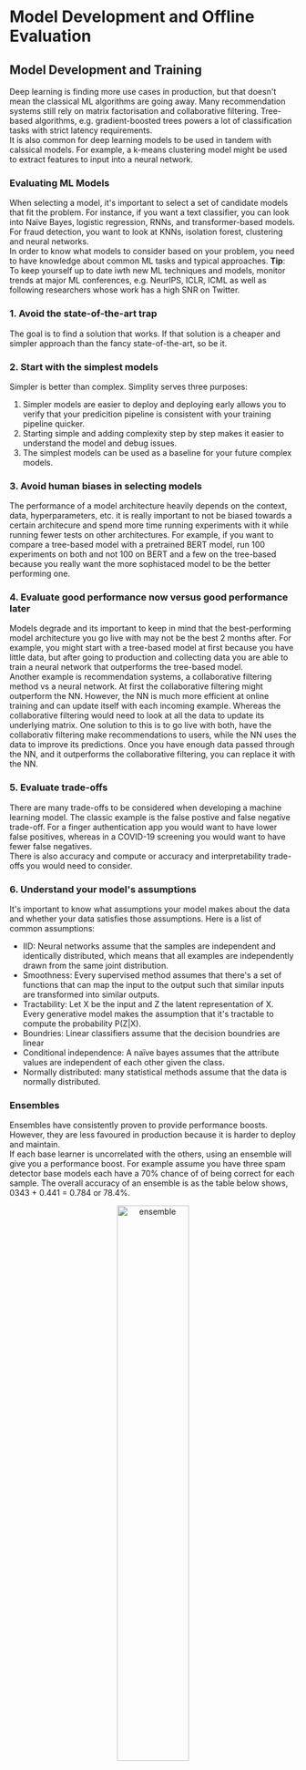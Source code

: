 # Model Development and Offline Evaluation
## Model Development and Training
Deep learning is finding more use cases in production, but that doesn't mean the classical ML algorithms are going away. Many recommendation systems still rely on matrix factorisation and collaborative filtering. Tree-based algorithms, e.g. gradient-boosted trees powers a lot of classification tasks with strict latency requirements.   
It is also common for deep learning models to be used in tandem with calssical models. For example, a k-means clustering model might be used to extract features to input into a neural network. 
### **Evaluating ML Models**
When selecting a model, it's important to select a set of candidate models that fit the problem. For instance, if you want a text classifier, you can look into Naïve Bayes, logistic regression, RNNs, and transformer-based models. For fraud detection, you want to look at KNNs, isolation forest, clustering and neural networks.   
In order to know what models to consider based on your problem, you need to have knowledge about common ML tasks and typical approaches.
**Tip**: To keep yourself up to date iwth new ML techniques and models, monitor trends at major ML conferences, e.g. NeurIPS, ICLR, ICML as well as following researchers whose work has a high SNR on Twitter.
### 1. Avoid the state-of-the-art trap
The goal is to find a solution that works. If that solution is a cheaper and simpler approach than the fancy state-of-the-art, so be it.
### 2. Start with the simplest models
Simpler is better than complex. Simplity serves three purposes:   
1. Simpler models are easier to deploy and deploying early allows you to verify that your predicition pipeline is consistent with your training pipeline quicker.
1. Starting simple and adding complexity step by step makes it easier to understand the model and debug issues.
1. The simplest models can be used as a baseline for your future complex models.
### 3. Avoid human biases in selecting models
The performance of a model architecture heavily depends on the context, data, hyperparameters, etc. it is really important to not be biased towards a certain architecure and spend more time running experiments with it while running fewer tests on other architectures. For example, if you want to compare a tree-based model with a pretrained BERT model, run 100 experiments on both and not 100 on BERT and a few on the tree-based because you really want the more sophistaced model to be the better performing one.
### 4. Evaluate good performance now versus good performance later
Models degrade and its important to keep in mind that the best-performing model architecture you go live with may not be the best 2 months after. For example, you might start with a tree-based model at first because you have little data, but after going to production and collecting data you are able to train a neural network that outperforms the tree-based model.  
Another example is recommendation systems, a collaborative filtering method vs a neural network. At first the collaborative filtering might outperform the NN. However, the NN is much more efficient at online training and can update itself with each incoming example. Whereas the collaborative filtering would need to look at all the data to update its underlying matrix. One solution to this is to go live with both, have the collaborativ filtering make recommendations to users, while the NN uses the data to improve its predictions. Once you have enough data passed through the NN, and it outperforms the collaborative filtering, you can replace it with the NN.
### 5. Evaluate trade-offs
There are many trade-offs to be considered when developing a machine learning model. The classic example is the false postive and false negative trade-off. For a finger authentication app you would want to have lower false positives, whereas in a COVID-19 screening you would want to have fewer false negatives.  
There is also accuracy and compute or accuracy and interpretability trade-offs you would need to consider.
### 6. Understand your model's assumptions
It's important to know what assumptions your model makes about the data and whether your data satisfies those assumptions. Here is a list of common assumptions:
* IID: Neural networks assume that the samples are independent and identically distributed, which means that all examples are independently drawn from the same joint distribution.
* Smoothness: Every supervised method assumes that there's a set of functions that can map the input to the output such that similar inputs are transformed into similar outputs. 
* Tractability: Let X be the input and Z the latent representation of X. Every generative model makes the assumption that it's tractable to compute the probability P(Z|X).
* Boundries: Linear classifiers assume that the decision boundries are linear
* Conditional independence: A naïve bayes assumes that the attribute values are independent of each other given the class.
* Normally distributed: many statistical methods assume that the data is normally distributed.  
### **Ensembles**
Ensembles have consistently proven to provide performance boosts. However, they are less favoured in production because it is harder to deploy and maintain.   
If each base learner is uncorrelated with the others, using an ensemble will give you a performance boost. For example assume you have three spam detector base models each have a 70% chance of of being correct for each sample. The overall accuracy of an ensemble is as the table below shows, 0343 + 0.441 = 0.784 or 78.4%.
<center>
<img src="images/ensemble.jpg" width="50%" alt="ensemble" title="ensemble">
</center>
The less correlation there is between base learners, the better the ensemble will be. Therefore, it's common to choose very different types of models for an ensemble, e.g. transformer, RNN and a gradient-boosted tree.        

There are there three ways to create an ensemble:    

1. Bagging: Bootstrap aggregating where different datasets are created with random selection with replacement (with replacement so that the bootstraps are created independently from each other). This method reduces variance and helps to avoid overfitting.  
Bagging generally helps with improving unstable methods such as neural networks, classification and regression trees, and subset collection in linear regression. However, it can mildly degrade the performance of stable methods like KNN. 
1. Boosting: Boosting is a family of iterative ensemble algorithms that convert weak learners to strong ones. Each learner is trained on the same dataset but the samples have different weights in each iteration. The final strong classifier is a weighted combination of the existing classifiers-classifiers with smaller training errors have higher weights.
1. Stacking: In stacking you train base learners from the training data then create a meta learner that combine the outputs of the base learners either by majority vote or training another model that takes the base learners' output as its input.
### **Experiment Tracking**
Here's a list of useful things to track during training experiments:   
1. The *loss curve* corresponding to the train split and each of the eval splits.
1. The *model performance metrics* that you care about on all the nontest splits.
1. The log of *corresponding sample, prediction, and ground truth label*. This is useful for ad hoc analytics and sanity check.
1. The *speed* of your model evaluated by the number of steps per second or, if your data is text, the number of tokens processed per second.
1. *System performance* metrics such as memory usage and CPU/GPU utilisation. They're important in identifying bottlenecks and avoid wasting system resources.
1. The values over time of any *parameter* and *hyperparameter* whose changes can affect your model's performance, such as learning rate if a learning rate schedule is used; gradient norms (both globally and per layer), especially if you're clipping your gradient norms; and weight norm, especially if you're doing weight decay.   
### **Experiment Versioning** 
Data versioning is like flossing, everyone agrees it's a good thing to do, but few do it. 
### **Debugging ML Models**
Here are some common failure points of ML models:
1. Theoretical constraints: Each model has some assumptions about the data and features it uses. It can be that the inputs do not actually satisfy these assumptions, e.g the decision boundry is not linear but a linear model is used.
1. Poor implementation of the model: The model is a good fit but ther are bugs in the implemenation. For example, in PyTorch you might have forgotten to stop the gradient updates during evaluation.
1. Poor choice of hyperparameters
1. Data problems: Data samples and labels might be incorrectly paired, noisy labels, features are normalised using outdated statistics, etc.
1. Poor choice of features: Too many features can cause overfitting and can also cause data leakage. Too few features might lack predictive power for your models.

Here are a few tips for approaching debugging deep learning models.
1. Start simple and gradually add more components: Start with the simplest model and slowly add more components to see if it helps or not. For example, when building an RNN start with just one layer before adding multiple and using regularisation. If you want to use a BERT-like model which uses both a masked language model and next sentence prediction loss, you might want to use only the MLM loss before adding the NSP loss.
1. Overfit a single batch: After you have a simple implementation of the model, try to overfit a small amount of training data and run evaluation on the same data to make sure it gets to the smallest possible loss. For example, in an image recognition task, overfit on 10 images and see if you can get the accuracy to be 100%. Or in a MT taks overfit on 100 sentence pairs and see if you can get the BLEU score of near 100. If you can't overfit on small amount of data, there might be something wrong with the implementation.
1. Set a random seed: There are so many sources of randomisation in your model, e.g. weight initialisation, dropout, data shuffling, etc. which makes it hard to compare results across different experiments-you don't know if the change in performance is due to a change in the model or a different random seed. Set a random seet to ensure consistency between different runs. It also allows you to reproduce errors and other people to reproduce your results.
### **Distributed Training**
### What is the use case?
When you data doesn't fit into memory, your algorithms for preprocessing, (e.g. zero-centering, normalising, whitening), shuffling, and batching need to happen out of the core and in parallel.   
When a sample of data is too large that a machine can only handle a few examples at a time, the batch size will be too small which leads to gradient instability. So the data needs to be distributed across multipl machines to resolve this.   
In some cases, a single sample is too large, you can't fit it into memory. In this case a technique like gradient-checkpointing is usefule. It leverages the memory footprint and compute trade-off to make your system do more computation with less memory. Even when a sample fits into memory, using checkpointing can allow you to fit more samples into a batch, which might allow your model to train faster.
### Data Parallelism
This is the most common parallelisation method supported by modern ML frameworks. In this approach you split your data across multiple machines and train your model on all of them, and accumulate gradients. There are a couple of issues with this setup:    
1. A challenge is how to accurately and effectively accumulate gradients from different machines. Each machine produces its own gradients. You can either wait for each machine to finish a run. This is called synchronous stochastic gradient descent. The problem with synchronous SGD is that stagglers will slow down the entier system which has a higher likelihood of happening with higher number of machines. Alternatively, you can have your model update the weights using the gradients of each machine separately. This is called asynchronous SGD. The problem with this approach is gradient staleness because the gradients of one machine have caused the weights to change before the gradients from another machine have come in. As the number of weights increases, the gradient updates become sparse, so it becomes less likely for the same weights to get updated by the gradients from different machines. This makes gradient staleness less of a problem and the model converges similar to sync SGD.   
The figure below illustrates the difference between sync and async SGD.    
<center>
<img src="images/(a)sync_sgd.jpg" width="50%" alt="sync_sgd" title="sync_sgd">
</center>

2. Spreading the data across multiple machines makes the batch size very big. For example, if one machine can process a batch size of 1000, now with 1000 machines you can process a batch of 1M. An intuitive solution could be to increase the learning rate to increase the learning at each step, but if it's too big it will lead to unstable convergence. In practice, increasing the batch size past a certain point yields diminishing returns.
3. With the same model setup, the main worker sometimes uses a lot more resources than other workers. In order to make the most use out of all the machines you need to balance out the workload among them. The easiest but not most effective way is to use a smaller batch size on the main worker and a larger batch size on the other workers.
### Model Parallelism
In this approach you split different model components across different machines. "Parallelism" can be confusing in this context becuase if your model is a neural network and you put the first layer on one machine and the next layer on another, the second machine has to wait for machine 1 to execute before it can run any computation. However *pipeline parallelism* is a technique to make different model components run more in parallel. The key idea is that it breaks down the computation of each machine into multiple parts. When machine 1 finishes the first part of its computation, it passes the result to machine 2, then continues to the second part and so on. Machine 2 now can execute its computation on the first part while machine 1 executes its computation on the second part. 
### **Auto ML**
### Soft AutoML: Hyperparameter tuning:
Any parameter that is defined by the user and helps with the learning process, such as, learning rate, batch size, number of hidden layers, number of hidden units, dropout probability, $\beta_1$, $beta_2$ for Adam optimiser, number of bits for quantisation. You must perform tuning on validation and report the model's final performance on the test split. Tuning on the test split has the risk of overfitting. 
### Hard AutoML: Archetecture Search and Learned Optimizer
Neural architecture search (NAS) for neural networks, is a research aread that searches for the optimal model architecture given three components:    
1. A search space: Defines possible architectures, i.e. building blocks and constraints on how they can be combined. 
1. A performance estimation strategy: Is used to evaluate the performance of each candidate architecture without needing to train it from scratch until convergence. 
1. A search strategy: Used to explore the space, e.g. random search, reinforcement learning (rewarding the choices the improve the performance estimation) and evolution (adding mutations to an architecture, choosing the best-performing ones, adding mutations to them and so on).
## Model Offline Evaluation
Evaluation metrics mean little out of context. When evaluating your model, it's essential to be evaluating it against meanigful baselines. The exact baselines willv vary from use case to use case, but here are five baselines that can be useful across use cases:    
### **Baselines**
1. Random baseline: What is the expected performance if the model genreates outputs randomly? The random predictions can be generated using different distributions e.g. uniform or task label's distibution.
1. Simple heuristic: What is the performance if you use some heuristic, e.g. order news feed items in chronological order.
1. Zero rule baseline: A special case of simple heuristic where the most common class is always predicted. For example, in predicting what app the user is going to use next, just recommend their most frequently used app. If this prediction is correct 70% of the time, any model you build has to significantly outperform this to justify its additional complexity.
1. Human baseline: Usually, the goal of ML is to automate human tasks. So it's useful to know how the model compares to human experts. 
1. Existing solutions: How does your model compare to existing solutions you are trying to replace.
### **Evaluation Methods**
It's important for models to be robust, fair, calibrated and to make sense overall. Here are some evaluation methods for these characteristics:
1. Perturbation tests: Ideally, the inputs to your model during development should be similar to inputs your model sees in production. But this is not possible in many cases. To get a sense of how your data might perform on noisy data, you can make small changes to your test splits to see how these changes affect your model's performance. 
If your model is not robust to these changes, it can be helpful to perturb the training data and use that in training. This way your model is more robust to changes in users' behaviour and adversarial attacks.
For example, if you are training a model on 2 sec audios of patients' coughs to detect if they have COVID, to make your model more robust to noise, you can randomly add some background noise or randomly clip the testing clips to simulate the variant in your users' recordings. You should choose the model that works best on the perturbed data instead of the one that works best on the clean data.
1. Invariance tests: Certain changes to the inputs should not change the output, e.g. changing the gender should not change their predicted salary. Your model should not have any sensitive information or proxies for it to begin with and if it does changing them should not change the output. Test this before making your model live.
1. Directional expectation tests: Some changes to the inputs however are expected to change the output in a certain direction, for example is a house price prediction model, while keeping everything the same, adding bedrooms should not decrease the price. If this is the case, it indicates the the model is not learning the right thing and requires investigation before deployment. 
1. Model calibration: If your model predicts that team A beats team B with a 70% probability but in reality it won 600 out of 1000 games, you would say your model is not calibrated. A calibrated model should predict a 60% probability.     
A common method for calibration is `Platt` scaling which is implemented in scikit-learn with `sklearn.calibration.CalibratedClassifierCV`.
1. Confidence measurement: Unlike most other metrics that measure the system's performance on average, confidence measurement is a metric for each individual sample, and can be thought of the usefulness threshold for each prediction. 
1. Slice-based evaluation: In this method, you split your data into subsets and look at the model's performance on each subset separately. There can be different reasons for why you want to consider the performance of different slices and not focus on the overall performance.    
    1. It can be an unfair model and doing slice-based evaluation helps understand the differences and make more informed decisions. For example, you might have model A with overall accuracy of 96.2%, 98% majority slice accuracy and 80% accuracy on the minority. And another model B with overall accuracy of 95%, majority accuracy of 95% and same accuracy for both slices. Knowing that model A has a lower minority accuracy you can look into improving the accuracy for the minority class and increas the overall accuracy of the model.
    2. Sometimes the model should perform differently on different slices and you need to verify that that is the case. For example, in a churn prediction model you need to have a more accurate churn prediction on paid subscribers.
    3. You might have Simpson's paradox, where you model overall is better than other models but when evaluated on the slices it is actually less performant. 
    Slice-base evaluation helps your understand how your model performs in more fine-grained way and can give you confidence in your model to convice stakeholders.

But how do you know what your critical slices are in your data?    
1. Heuristics-base: Slice using domain knowledge you have of the data and the task at hand. For example when working with web traffice, you might want to slice your data along dimensions like mobile versus desktop, browser type, and locations. Mobile users behave very differently from desktop users. Similarly, users from different locations might have different expectations on what a website should look like.
1. Error analysis: Manually go through misclassified examples and find patterns among them. For example, you might notice that all the errors are from mobile users and after slicing your data based on device you figure out that a button was half hidden on mobile screens.
1. Slice finder: This is an active area of research that attempts to systemise the process of finding slices. The process starts with algorithms such as beam search, clustering or decision, then pruning out clearly bad candidates for slices, then ranking the left candidates.